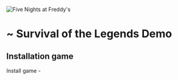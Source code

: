 ![Five Nights at Freddy's](https://kvotka.ru/images/2024/06/03/survivalofthelegends_officalbanner.jpg)
# ~ Survival of the Legends Demo

## Installation game

Install game -
